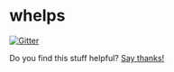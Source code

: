 # whelps

[![Gitter](https://badges.gitter.im/whelps/Lobby.svg)](https://gitter.im/whelps/Lobby?utm_source=badge&utm_medium=badge&utm_campaign=pr-badge&utm_content=badge)

Do you find this stuff helpful? [Say thanks!](https://saythanks.io/to/waynew)

